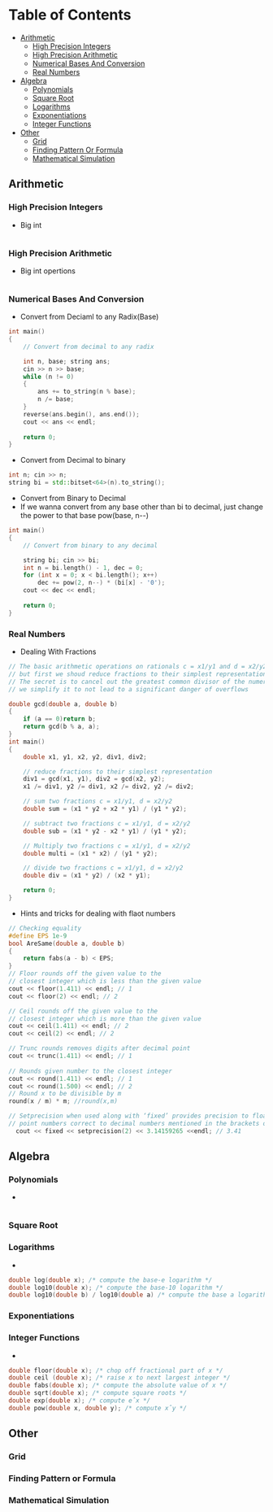 Table of Contents
================= 
- [Arithmetic](#arithmetic)
    * [High Precision Integers](#high-precision-integers)
    * [High Precision Arithmetic](#high-precision-arithmetic)
    * [Numerical Bases And Conversion](#numerical-bases-and-conversion)
    * [Real Numbers](#real-numbers)
 - [Algebra](#sup-topic-name)
    * [Polynomials](#polynomials)
    * [Square Root](#square-root)
    * [Logarithms](#logarithms)
    * [Exponentiations](#exponentiations)
    * [Integer Functions](#integer-functions)
 - [Other](other)
    * [Grid](#grid)
    * [Finding Pattern Or Formula](#finding-pattern-or-formula)
    * [Mathematical Simulation](#mathematical-simulation)
   
## Arithmetic
### High Precision Integers
- Big int
  ```cpp
  ```
### High Precision Arithmetic
- Big int opertions
  ```cpp
  ```
### Numerical Bases And Conversion
- Convert from Deciaml to any Radix(Base)
```cpp
int main()
{
	// Convert from decimal to any radix

	int n, base; string ans;
	cin >> n >> base;
	while (n != 0)
	{
		ans += to_string(n % base);
		n /= base;
	}
	reverse(ans.begin(), ans.end());
	cout << ans << endl;
	
	return 0;
}
  ```
- Convert from Decimal to binary
```cpp
int n; cin >> n;
string bi = std::bitset<64>(n).to_string();
```
- Convert from Binary to Decimal
- If we wanna convert from any base other than bi to decimal, just change the power to that base pow(base, n--)
```cpp
int main()
{
	// Convert from binary to any decimal

	string bi; cin >> bi;
	int n = bi.length() - 1, dec = 0;
	for (int x = 0; x < bi.length(); x++)
		dec += pow(2, n--) * (bi[x] - '0');
	cout << dec << endl;
	
	return 0;
}

```
### Real Numbers
- Dealing With Fractions
```cpp
// The basic arithmetic operations on rationals c = x1/y1 and d = x2/y2 are easy to program,
// but first we shoud reduce fractions to their simplest representation,replace 2/4 by 1/2
// The secret is to cancel out the greatest common divisor of the numerator and the denominator
// we simplify it to not lead to a significant danger of overflows

double gcd(double a, double b)
{
	if (a == 0)return b;
	return gcd(b % a, a);
}
int main()
{
	double x1, y1, x2, y2, div1, div2;

	// reduce fractions to their simplest representation
	div1 = gcd(x1, y1), div2 = gcd(x2, y2);
	x1 /= div1, y2 /= div1, x2 /= div2, y2 /= div2;

	// sum two fractions c = x1/y1, d = x2/y2
	double sum = (x1 * y2 + x2 * y1) / (y1 * y2);

	// subtract two fractions c = x1/y1, d = x2/y2
	double sub = (x1 * y2 - x2 * y1) / (y1 * y2);

	// Multiply two fractions c = x1/y1, d = x2/y2
	double multi = (x1 * x2) / (y1 * y2);

	// divide two fractions c = x1/y1, d = x2/y2
	double div = (x1 * y2) / (x2 * y1);

	return 0;
}

```
- Hints and tricks for dealing with flaot numbers
```cpp
// Checking equality
#define EPS 1e-9
bool AreSame(double a, double b)
{
    return fabs(a - b) < EPS;
}
// Floor rounds off the given value to the
// closest integer which is less than the given value
cout << floor(1.411) << endl; // 1
cout << floor(2) << endl; // 2

// Ceil rounds off the given value to the 
// closest integer which is more than the given value
cout << ceil(1.411) << endl; // 2
cout << ceil(2) << endl; // 2

// Trunc rounds removes digits after decimal point
cout << trunc(1.411) << endl; // 1
 
// Rounds given number to the closest integer
cout << round(1.411) << endl; // 1 
cout << round(1.500) << endl; // 2
// Round x to be divisible by m
round(x / m) * m; //round(x,m)

// Setprecision when used along with ‘fixed’ provides precision to floating 
// point numbers correct to decimal numbers mentioned in the brackets of the setprecison
  cout << fixed << setprecision(2) << 3.14159265 <<endl; // 3.41

```

## Algebra
### Polynomials
- 
```cpp
```
### Square Root
### Logarithms
- 
```cpp
double log(double x); /* compute the base-e logarithm */
double log10(double x); /* compute the base-10 logarithm */
double log10(double b) / log10(double a) /* compute the base a logarithm */
```
### Exponentiations
### Integer Functions
-
```cpp
double floor(double x); /* chop off fractional part of x */
double ceil (double x); /* raise x to next largest integer */
double fabs(double x); /* compute the absolute value of x */
double sqrt(double x); /* compute square roots */
double exp(double x); /* compute eˆx */
double pow(double x, double y); /* compute xˆy */
```
## Other
### Grid
### Finding Pattern or Formula
### Mathematical Simulation
